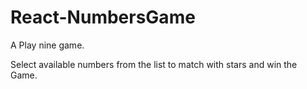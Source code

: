 # React-NumbersGame

A Play nine game.

Select available numbers from the list to match with stars and win the Game.
